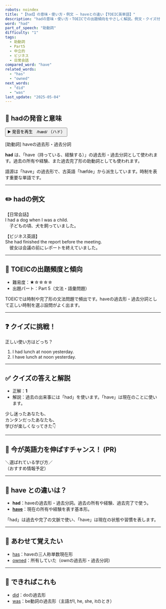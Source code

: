 ```yaml
---
robots: noindex
title: "【had】の意味・使い方・例文 ― haveとの違い【TOEIC英単語】"
description: "hadの意味・使い方・TOEICでの出題傾向をやさしく解説。例文・クイズ付きでhaveとの違いもわかりやすく学べます。"
word: "had"
part_of_speech: "助動詞"
difficulty: "1"
tags:
  - 助動詞
  - Part5
  - 中立的
  - ビジネス
  - 日常会話
compared_word: "have"
related_words:
  - "has"
  - "owned"
next_words:
  - "did"
  - "was"
last_update: "2025-05-04"
---
```


## 🔰 hadの発音と意味

<button class="play-audio" onclick="playTTS('had')">
  <span class="play-audio-main">
    ▶️ 発音を再生　/hæd/
  </span>
  <span class="play-audio-sub">
    （ハド）
  </span>
</button>

[助動詞] haveの過去形・過去分詞

**had** は、「have（持っている、経験する）」の過去形・過去分詞として使われます。過去の所有や経験、また過去完了形の助動詞としても使われます。

語源は「have」の過去形で、古英語「hæfde」から派生しています。時制を表す重要な単語です。

---

## ✏️ hadの例文

【日常会話】  
I had a dog when I was a child.  
　子どもの頃、犬を飼っていました。

【ビジネス英語】  
She had finished the report before the meeting.  
　彼女は会議の前にレポートを終えていました。

---

## 🎯 TOEICの出題頻度と傾向

- 難易度：★☆☆☆☆
- 出題パート：Part 5（文法・語彙問題）

TOEICでは時制や完了形の文法問題で頻出です。haveの過去形・過去分詞として正しい時制を選ぶ設問がよく出ます。

---

## ❓ クイズに挑戦！

正しい使い方はどっち？

1. I had lunch at noon yesterday.  
2. I have lunch at noon yesterday.

---

## ✅ クイズの答えと解説

- 正解：**1**
- 解説：過去の出来事には「had」を使います。「have」は現在のことに使います。

少し迷ったあなたも、  
カンタンだったあなたも、  
学びが楽しくなってきた👇️

---

## 🚀 今が英語力を伸ばすチャンス！ (PR)

<div class="info-center">
＼選ばれている学び方／<br>  
（おすすめ情報予定）
</div>

---

## 🤔  have との違いは？

- **had**：haveの過去形・過去分詞。過去の所有や経験、過去完了で使う。
- **[have](/have)**：現在の所有や経験を表す基本形。

「had」は過去や完了の文脈で使い、「have」は現在の状態や習慣を表します。

---

## 🧩 あわせて覚えたい

- [has](/has)：haveの三人称単数現在形
- [owned](/owned)：所有していた（ownの過去形・過去分詞）

---

## 📖 できればこれも

- [did](/did)：doの過去形
- [was](/was)：be動詞の過去形（主語がI, he, she, itのとき）

<!-- cvid: aid43_bid31 -->
